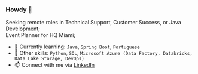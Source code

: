 ### Howdy 👋

Seeking remote roles in Technical Support, Customer Success, or Java Development;<br>
Event Planner for HQ Miami;<br>

- 🌱 Currently learning: `Java`, `Spring Boot`, `Portuguese`
- 🔨 Other skills: `Python`, `SQL`, `Microsoft Azure (Data Factory, Databricks, Data Lake Storage, DevOps)`
- 📫 Connect with me via [LinkedIn](https://www.linkedin.com/in/guillearria/)
